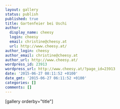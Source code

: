 ```yaml
---
layout: gallery
status: publish
published: true
title: Gartenfeier bei Uschi
author:
  display_name: cheesy
  login: cheesy
  email: christine@cheesy.at
  url: http://www.cheesy.at/
author_login: cheesy
author_email: christine@cheesy.at
author_url: http://www.cheesy.at/
wordpress_id: 23913
wordpress_url: http://www.cheesy.at/?page_id=23913
date: '2015-06-27 08:11:52 +0100'
date_gmt: '2015-06-27 06:11:52 +0100'
categories: []
comments: []
---
```

[gallery orderby="title"]
